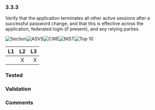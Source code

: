 ### 3.3.3 
Verify that the application terminates all other active sessions after a successful password change, and that this is effective across the application, federated login (if present), and any relying parties.

![Section](https://img.shields.io/badge/V3-green.svg)![ASVS](https://img.shields.io/badge/ASVS-3.3.3-blue.svg)![CWE](https://img.shields.io/badge/CWE-613-red.svg)![NIST](https://img.shields.io/badge/NIST--important.svg)![Top 10](https://img.shields.io/badge/--lightgray.svg)

| L1| L2| L3|
| --|:--:|-:|
|  | X | X |

### Tested

### Validation

### Comments

        
